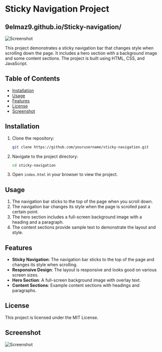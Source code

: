 # Sticky Navigation Project

## 9elmaz9.github.io/Sticky-navigation/

![Screenshot](https://i.pinimg.com/564x/a8/21/c6/a821c6d8f292564abf3bda488a79518c.jpg)

This project demonstrates a sticky navigation bar that changes style when scrolling down the page. It includes a hero section with a background image and some content sections. The project is built using HTML, CSS, and JavaScript.

## Table of Contents
- [Installation](#installation)
- [Usage](#usage)
- [Features](#features)
- [License](#license)
- [Screenshot](#screenshot)

## Installation

1. Clone the repository:
    ```bash
    git clone https://github.com/yourusername/sticky-navigation.git
    ```

2. Navigate to the project directory:
    ```bash
    cd sticky-navigation
    ```

3. Open `index.html` in your browser to view the project.

## Usage

1. The navigation bar sticks to the top of the page when you scroll down.
2. The navigation bar changes its style when the page is scrolled past a certain point.
3. The hero section includes a full-screen background image with a heading and a paragraph.
4. The content sections provide sample text to demonstrate the layout and style.

## Features

- **Sticky Navigation**: The navigation bar sticks to the top of the page and changes its style when scrolling.
- **Responsive Design**: The layout is responsive and looks good on various screen sizes.
- **Hero Section**: A full-screen background image with overlay text.
- **Content Sections**: Example content sections with headings and paragraphs.

## License

This project is licensed under the MIT License. 

## Screenshot

![Screenshot](link-to-your-screenshot-image)
